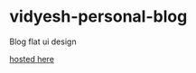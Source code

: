 # vidyesh-personal-blog

Blog flat ui design

[hosted here](https://vidyesh-personal-blog.vercel.app/)
